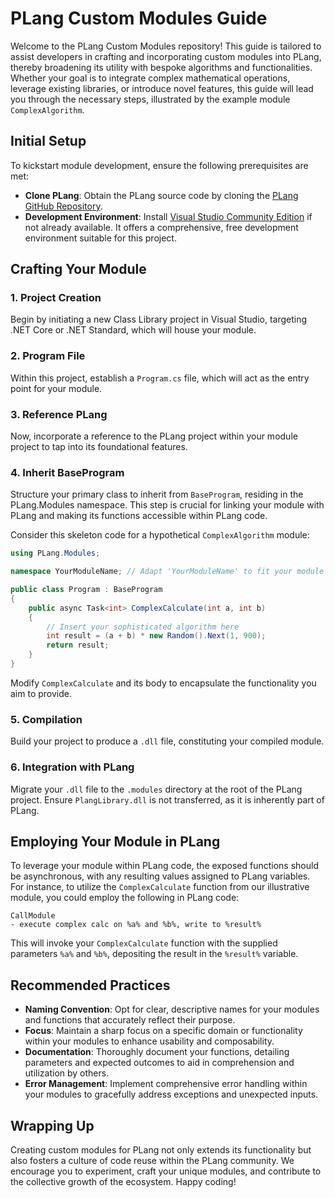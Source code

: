 # PLang Custom Modules Guide

Welcome to the PLang Custom Modules repository! This guide is tailored to assist developers in crafting and incorporating custom modules into PLang, thereby broadening its utility with bespoke algorithms and functionalities. Whether your goal is to integrate complex mathematical operations, leverage existing libraries, or introduce novel features, this guide will lead you through the necessary steps, illustrated by the example module `ComplexAlgorithm`.

## Initial Setup

To kickstart module development, ensure the following prerequisites are met:

- **Clone PLang**: Obtain the PLang source code by cloning the [PLang GitHub Repository](https://github.com/PLangHQ/plang).
- **Development Environment**: Install [Visual Studio Community Edition](https://visualstudio.microsoft.com/vs/community/) if not already available. It offers a comprehensive, free development environment suitable for this project.

## Crafting Your Module

### 1. Project Creation

Begin by initiating a new Class Library project in Visual Studio, targeting .NET Core or .NET Standard, which will house your module.

### 2. Program File

Within this project, establish a `Program.cs` file, which will act as the entry point for your module.

### 3. Reference PLang

Now, incorporate a reference to the PLang project within your module project to tap into its foundational features.

### 4. Inherit BaseProgram

Structure your primary class to inherit from `BaseProgram`, residing in the PLang.Modules namespace. This step is crucial for linking your module with PLang and making its functions accessible within PLang code.

Consider this skeleton code for a hypothetical `ComplexAlgorithm` module:

```csharp
using PLang.Modules;

namespace YourModuleName; // Adapt 'YourModuleName' to fit your module's actual name

public class Program : BaseProgram
{
    public async Task<int> ComplexCalculate(int a, int b)
    {
        // Insert your sophisticated algorithm here
        int result = (a + b) * new Random().Next(1, 900);
        return result;
    }
}
```

Modify `ComplexCalculate` and its body to encapsulate the functionality you aim to provide.

### 5. Compilation

Build your project to produce a `.dll` file, constituting your compiled module.

### 6. Integration with PLang

Migrate your `.dll` file to the `.modules` directory at the root of the PLang project. Ensure `PlangLibrary.dll` is not transferred, as it is inherently part of PLang.

## Employing Your Module in PLang

To leverage your module within PLang code, the exposed functions should be asynchronous, with any resulting values assigned to PLang variables. For instance, to utilize the `ComplexCalculate` function from our illustrative module, you could employ the following in PLang code:

```plang
CallModule
- execute complex calc on %a% and %b%, write to %result%
```

This will invoke your `ComplexCalculate` function with the supplied parameters `%a%` and `%b%`, depositing the result in the `%result%` variable.

## Recommended Practices

- **Naming Convention**: Opt for clear, descriptive names for your modules and functions that accurately reflect their purpose.
- **Focus**: Maintain a sharp focus on a specific domain or functionality within your modules to enhance usability and composability.
- **Documentation**: Thoroughly document your functions, detailing parameters and expected outcomes to aid in comprehension and utilization by others.
- **Error Management**: Implement comprehensive error handling within your modules to gracefully address exceptions and unexpected inputs.

## Wrapping Up

Creating custom modules for PLang not only extends its functionality but also fosters a culture of code reuse within the PLang community. We encourage you to experiment, craft your unique modules, and contribute to the collective growth of the ecosystem. Happy coding!